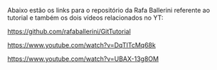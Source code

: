 Abaixo estão os links para o repositório da Rafa Ballerini referente ao tutorial e também os dois vídeos relacionados no YT:


https://github.com/rafaballerini/GitTutorial

https://www.youtube.com/watch?v=DqTITcMq68k

https://www.youtube.com/watch?v=UBAX-13g8OM


